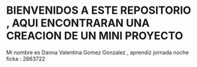 # BIENVENIDOS A ESTE REPOSITORIO , AQUI ENCONTRARAN UNA CREACION DE UN MINI PROYECTO #

Mi nombre es Danna Valentina Gomez Gonzalez , aprendiz  jornada noche ficka : 2863722

